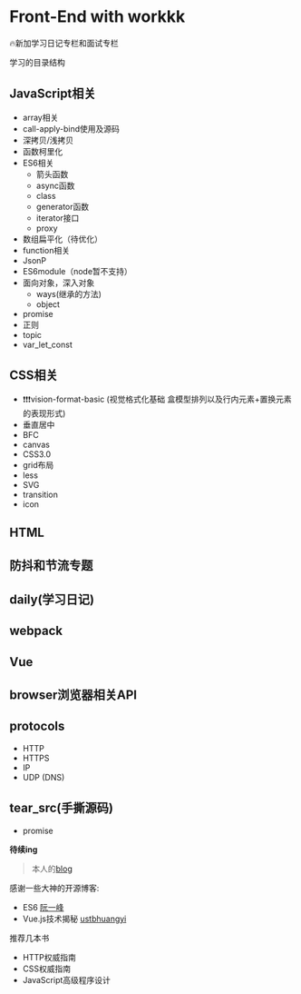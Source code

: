 # Front-End with workkk

:fire:新加学习日记专栏和面试专栏

学习的目录结构

## JavaScript相关

* array相关
* call-apply-bind使用及源码
* 深拷贝/浅拷贝
* 函数柯里化
* ES6相关
  * 箭头函数
  * async函数
  * class
  * generator函数
  * iterator接口
  * proxy
* 数组扁平化（待优化）
* function相关
* JsonP
* ES6module（node暂不支持）
* 面向对象，深入对象
  * ways(继承的方法)
  * object
* promise
* 正则
* topic
* var_let_const

  
## CSS相关

* ❗️❗️❗️vision-format-basic (视觉格式化基础 盒模型排列以及行内元素+置换元素的表现形式)
* 垂直居中
* BFC
* canvas
* CSS3.0
* grid布局
* less
* SVG
* transition
* icon

## HTML

## 防抖和节流专题

## daily(学习日记)

## webpack

## Vue

## browser浏览器相关API

## protocols

* HTTP
* HTTPS
* IP
* UDP (DNS)

## tear_src(手撕源码)

* promise

**待续ing**

> 本人的[blog](https://workingithub.github.io/xiaofanslog/#/)

感谢一些大神的开源博客: 
* ES6 [阮一峰](http://es6.ruanyifeng.com//) 
* Vue.js技术揭秘 [ustbhuangyi](https://ustbhuangyi.github.io/vue-analysis/)

推荐几本书
* HTTP权威指南
* CSS权威指南
* JavaScript高级程序设计


